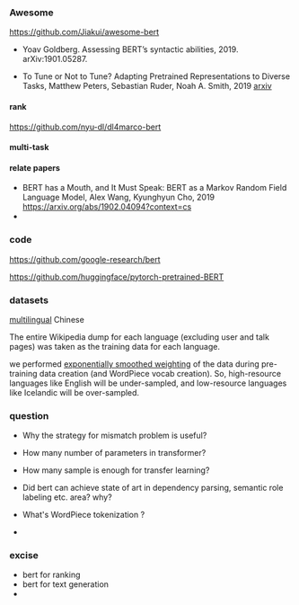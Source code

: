 ### Awesome

https://github.com/Jiakui/awesome-bert



+ Yoav Goldberg. Assessing BERT’s syntactic abilities, 2019. arXiv:1901.05287.

+ To Tune or Not to Tune? Adapting Pretrained Representations to Diverse Tasks, Matthew Peters, Sebastian Ruder, Noah A. Smith, 2019 [arxiv](https://arxiv.org/abs/1903.05987) 

  

  

#### rank

https://github.com/nyu-dl/dl4marco-bert

#### multi-task



#### relate papers

+ BERT has a Mouth, and It Must Speak: BERT as a Markov Random Field Language Model, Alex Wang, Kyunghyun Cho, 2019 https://arxiv.org/abs/1902.04094?context=cs
+ 

### code

https://github.com/google-research/bert

https://github.com/huggingface/pytorch-pretrained-BERT

### datasets

[multilingual](https://github.com/google-research/bert/blob/master/multilingual.md) Chinese

The entire Wikipedia dump for each language (excluding user and talk pages) was taken as the training data for each language.

we performed <u>exponentially smoothed weighting</u> of the data during pre-training data creation (and WordPiece vocab creation). So, high-resource languages like English will be under-sampled, and low-resource languages like Icelandic will be over-sampled.



### question

- Why the strategy for mismatch problem is useful?

  

- How many number of parameters in transformer?

  

- How many sample is enough for transfer learning?

  

- Did bert can achieve state of art in dependency parsing, semantic role labeling etc. area? why?

  

- What's WordPiece tokenization ?

- 

### excise

- bert for ranking
- bert for text generation
- 